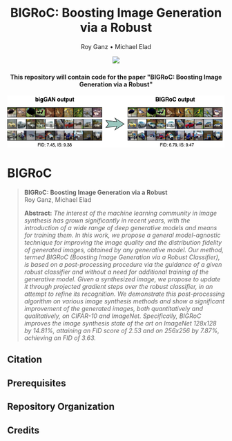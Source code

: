 <h1 align="center">
  <br>
BIGRoC: Boosting Image Generation via a Robust
  <br>
</h1>
<p align="center">
  <a>Roy Ganz</a> •
  <a>Michael Elad</a>
</p>

<p align="center">
  <img src="https://img.shields.io/endpoint.svg?url=https://paperswithcode.com/badge/bigroc-boosting-image-generation-via-a-robust/image-generation-on-imagenet-128x128">
</p>

<h4 align="center">This repository will contain code for the paper "BIGRoC: Boosting Image Generation via a Robust"</h4>


<p align="center">
  <img src="https://github.com/royg27/BIGRoC/blob/main/assets/teaser_adversarial_boost.png" height="120">
</p>

# BIGRoC

> **BIGRoC: Boosting Image Generation via a Robust**<br>
> Roy Ganz, Michael Elad<br>
>
> **Abstract:** *The interest of the machine learning community in image synthesis has grown significantly in recent years, with the introduction of a wide range of deep generative models and means for training them.
In this work, we propose a general model-agnostic technique for improving the image quality and the distribution fidelity of generated images, obtained by any generative model.
Our method, termed BIGRoC (Boosting Image Generation via a Robust Classifier), is based on a post-processing procedure via the guidance of a given robust classifier and without a need for additional training of the generative model.
Given a synthesized image, we propose to update it through projected gradient steps over the robust classifier, in an attempt to refine its recognition.
We demonstrate this post-processing algorithm on various image synthesis methods and show a significant improvement of the generated images, both quantitatively and qualitatively, on CIFAR-10 and ImageNet.
Specifically, BIGRoC improves the image synthesis state of the art on ImageNet 128x128 by 14.81%, attaining an FID score of 2.53 and on 256x256 by 7.87%, achieving an FID of 3.63.*

## Citation
    
## Prerequisites

## Repository Organization

## Credits


